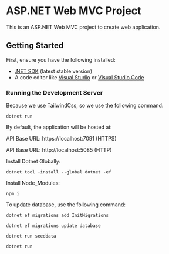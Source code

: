 # ASP.NET Web MVC Project

This is an ASP.NET Web MVC project to create web application.

## Getting Started

First, ensure you have the following installed:

- [.NET SDK](https://dotnet.microsoft.com/download) (latest stable version)
- A code editor like [Visual Studio](https://visualstudio.microsoft.com/) or [Visual Studio Code](https://code.visualstudio.com/)

### Running the Development Server

Because we use TailwindCss, so we use the following command:
```
dotnet run
```

By default, the application will be hosted at:

API Base URL: https://localhost:7091 (HTTPS)

API Base URL: http://localhost:5085 (HTTP)


Install Dotnet Globally:
```
dotnet tool -install --global dotnet -ef
```

Install Node_Modules:
```
npm i
```

To update database, use the following command:

```
dotnet ef migrations add InitMigrations
```

```
dotnet ef migrations update database
```

```
dotnet run seeddata
```

```
dotnet run
```
